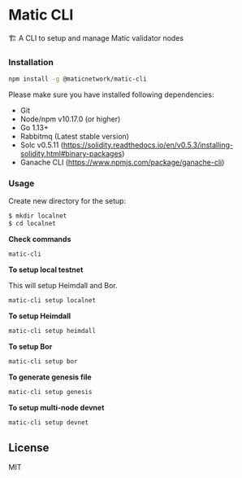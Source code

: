 # Matic CLI

🏗 A CLI to setup and manage Matic validator nodes 

### Installation

```bash
npm install -g @maticnetwork/matic-cli
```

Please make sure you have installed following dependencies:

* Git
* Node/npm v10.17.0 (or higher)
* Go 1.13+
* Rabbitmq (Latest stable version)
* Solc v0.5.11 (https://solidity.readthedocs.io/en/v0.5.3/installing-solidity.html#binary-packages)
* Ganache CLI (https://www.npmjs.com/package/ganache-cli)

### Usage

Create new directory for the setup:

```bash
$ mkdir localnet
$ cd localnet
```

**Check commands**

```bash
matic-cli
```

**To setup local testnet**

This will setup Heimdall and Bor.

```bash
matic-cli setup localnet
```

**To setup Heimdall**

```bash
matic-cli setup heimdall
```

**To setup Bor**

```bash
matic-cli setup bor
```

**To generate genesis file**

```bash
matic-cli setup genesis
```

**To setup multi-node devnet**

```bash
matic-cli setup devnet
```

## License

MIT
